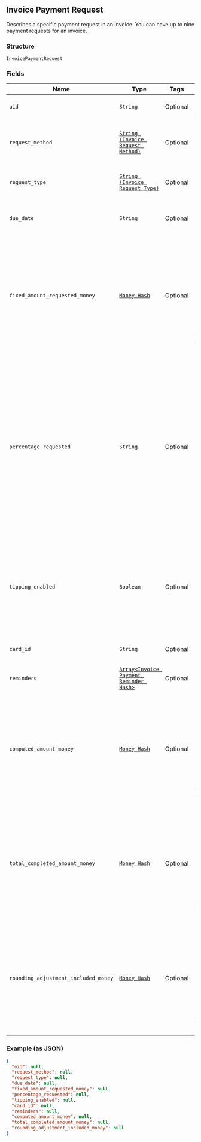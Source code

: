 ## Invoice Payment Request

Describes a specific payment request in an invoice. You can have 
up to nine payment requests for an invoice.

### Structure

`InvoicePaymentRequest`

### Fields

| Name | Type | Tags | Description |
|  --- | --- | --- | --- |
| `uid` | `String` | Optional | The Square-generated ID of the payment request in an [invoice](#type-invoice). |
| `request_method` | [`String (Invoice Request Method)`](/doc/models/invoice-request-method.md) | Optional | Specifies the action for Square to take for processing the invoice. For example, <br>email the invoice, charge a customer's card on file, or do nothing. |
| `request_type` | [`String (Invoice Request Type)`](/doc/models/invoice-request-type.md) | Optional | Identifies the type of the payment request. For more information, <br>see [Payment request](TBD). |
| `due_date` | `String` | Optional | The due date (in the invoice location's time zone) for the payment request. <br>After this date, the invoice becomes overdue. |
| `fixed_amount_requested_money` | [`Money Hash`](/doc/models/money.md) | Optional | Represents an amount of money. `Money` fields can be signed or unsigned.<br>Fields that do not explicitly define whether they are signed or unsigned are<br>considered unsigned and can only hold positive amounts. For signed fields, the<br>sign of the value indicates the purpose of the money transfer. See<br>[Working with Monetary Amounts](https://developer.squareup.com/docs/build-basics/working-with-monetary-amounts)<br>for more information. |
| `percentage_requested` | `String` | Optional | Specifies the amount for the payment request in percentage:<br><br>- When the payment `request_type` is `DEPOSIT`, it is the percentage of the order total amount.<br>- When the payment `request_type` is `INSTALLMENT`, it is the percentage of the order total less <br>the deposit, if requested. The sum of the `percentage_requested` in all installment <br>payment requests must be equal to 100.<br><br>You cannot specify this when the payment `request_type` is `BALANCE` or when the <br>payment request specifies the `fixed_amount_requested_money` field. |
| `tipping_enabled` | `Boolean` | Optional | If set to true, the Square-hosted invoice page (the `public_url` field of the invoice) <br>provides a place for the customer to pay a tip. <br><br>This field is allowed only on the final payment request  <br>and the payment `request_type` must be `BALANCE` or `INSTALLMENT`. |
| `card_id` | `String` | Optional | If the request method is `CHARGE_CARD_ON_FILE`, this field provides the <br>card to charge. |
| `reminders` | [`Array<Invoice Payment Reminder Hash>`](/doc/models/invoice-payment-reminder.md) | Optional | A list of one or more reminders to send for the payment request. |
| `computed_amount_money` | [`Money Hash`](/doc/models/money.md) | Optional | Represents an amount of money. `Money` fields can be signed or unsigned.<br>Fields that do not explicitly define whether they are signed or unsigned are<br>considered unsigned and can only hold positive amounts. For signed fields, the<br>sign of the value indicates the purpose of the money transfer. See<br>[Working with Monetary Amounts](https://developer.squareup.com/docs/build-basics/working-with-monetary-amounts)<br>for more information. |
| `total_completed_amount_money` | [`Money Hash`](/doc/models/money.md) | Optional | Represents an amount of money. `Money` fields can be signed or unsigned.<br>Fields that do not explicitly define whether they are signed or unsigned are<br>considered unsigned and can only hold positive amounts. For signed fields, the<br>sign of the value indicates the purpose of the money transfer. See<br>[Working with Monetary Amounts](https://developer.squareup.com/docs/build-basics/working-with-monetary-amounts)<br>for more information. |
| `rounding_adjustment_included_money` | [`Money Hash`](/doc/models/money.md) | Optional | Represents an amount of money. `Money` fields can be signed or unsigned.<br>Fields that do not explicitly define whether they are signed or unsigned are<br>considered unsigned and can only hold positive amounts. For signed fields, the<br>sign of the value indicates the purpose of the money transfer. See<br>[Working with Monetary Amounts](https://developer.squareup.com/docs/build-basics/working-with-monetary-amounts)<br>for more information. |

### Example (as JSON)

```json
{
  "uid": null,
  "request_method": null,
  "request_type": null,
  "due_date": null,
  "fixed_amount_requested_money": null,
  "percentage_requested": null,
  "tipping_enabled": null,
  "card_id": null,
  "reminders": null,
  "computed_amount_money": null,
  "total_completed_amount_money": null,
  "rounding_adjustment_included_money": null
}
```


